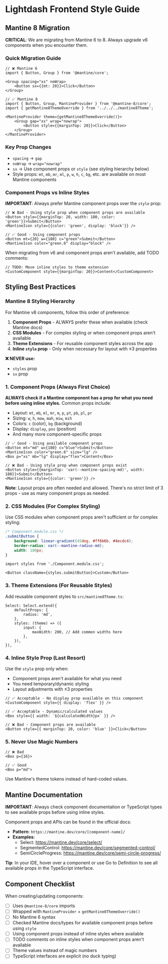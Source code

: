 # Lightdash Frontend Style Guide

## Mantine 8 Migration

**CRITICAL**: We are migrating from Mantine 6 to 8. Always upgrade v6 components when you encounter them.

### Quick Migration Guide

```tsx
// ❌ Mantine 6
import { Button, Group } from '@mantine/core';

<Group spacing="xs" noWrap>
    <Button sx={{mt: 20}}>Click</Button>
</Group>

// ✅ Mantine 8
import { Button, Group, MantineProvider } from '@mantine-8/core';
import { getMantine8ThemeOverride } from '../../../mantine8Theme';

<MantineProvider theme={getMantine8ThemeOverride()}>
    <Group gap="xs" wrap="nowrap">
        <Button style={{marginTop: 20}}>Click</Button>
    </Group>
</MantineProvider>
```

### Key Prop Changes

- `spacing` → `gap`
- `noWrap` → `wrap="nowrap"`
- `sx` → Use component props or `style` (see styling hierarchy below)
- Style props: `mt`, `mb`, `mr`, `ml`, `p`, `w`, `h`, `c`, `bg`, etc. are available on most Mantine components

### Component Props vs Inline Styles

**IMPORTANT**: Always prefer Mantine component props over the `style` prop:

```tsx
// ❌ Bad - Using style prop when component props are available
<Button style={{marginTop: 20, width: 180, color: 'green'}}>Submit</Button>
<MantineIcon style={{color: 'green', display: 'block'}} />

// ✅ Good - Using component props
<Button mt={20} w={180} c="green">Submit</Button>
<MantineIcon color="green.6" display="block" />
```

When migrating from v6 and component props aren't available, add TODO comments:

```tsx
// TODO: Move inline styles to theme extension
<CustomComponent style={{marginTop: 20}}>Content</CustomComponent>
```

## Styling Best Practices

### Mantine 8 Styling Hierarchy

For Mantine v8 components, follow this order of preference:

1. **Component Props** - ALWAYS prefer these when available (check Mantine docs)
2. **CSS Modules** - For complex styling or when component props aren't available
3. **Theme Extensions** - For reusable component styles across the app
4. **Inline `style` prop** - Only when necessary for layout with ≤3 properties

**❌ NEVER use:**
- `styles` prop 
- `sx` prop

### 1. Component Props (Always First Choice)

**ALWAYS check if a Mantine component has a prop for what you need before using inline styles.** Common props include:
- Layout: `mt`, `mb`, `ml`, `mr`, `m`, `p`, `pt`, `pb`, `pl`, `pr`
- Sizing: `w`, `h`, `maw`, `mah`, `miw`, `mih`
- Colors: `c` (color), `bg` (background)
- Display: `display`, `pos` (position)
- And many more component-specific props

```tsx
// ✅ Good - Using available component props
<Button mt="md" w={180} c="blue">Submit</Button>
<MantineIcon color="green.6" size="lg" />
<Box p="xs" mb="lg" display="flex">Content</Box>

// ❌ Bad - Using style prop when component props exist
<Button style={{marginTop: 'var(--mantine-spacing-md)', width: 180}}>Submit</Button>
<MantineIcon style={{color: 'green'}} />
```

**Note**: Layout props are often needed and allowed. There's no strict limit of 3 props - use as many component props as needed.

### 2. CSS Modules (For Complex Styling)

Use CSS modules when component props aren't sufficient or for complex styling:

```css
/* Component.module.css */
.submitButton {
    background: linear-gradient(45deg, #ff6b6b, #4ecdc4);
    border-radius: var(--mantine-radius-md);
    width: 180px;
}
```

```tsx
import styles from './Component.module.css';

<Button className={styles.submitButton}>Custom</Button>
```

### 3. Theme Extensions (For Reusable Styles)

Add reusable component styles to `src/mantine8Theme.ts`:

```tsx
Select: Select.extend({
    defaultProps: {
        radius: 'md',
    },
    styles: (theme) => ({
        input: {
            maxWidth: 200, // Add common widths here
        },
    }),
}),
```

### 4. Inline Style Prop (Last Resort)

Use the `style` prop only when:
- Component props aren't available for what you need
- You need temporary/dynamic styling
- Layout adjustments with ≤3 properties

```tsx
// ✅ Acceptable - No display prop available on this component
<CustomComponent style={{ display: 'flex' }} />

// ✅ Acceptable - Dynamic/calculated values
<Box style={{ width: `${calculatedWidth}px` }} />

// ❌ Bad - Component props are available
<Button style={{ marginTop: 20, color: 'blue' }}>Click</Button>
```

### 5. Never Use Magic Numbers

```tsx
// ❌ Bad
<Box p={16}>

// ✅ Good  
<Box p="md">
```

Use Mantine's theme tokens instead of hard-coded values.

## Mantine Documentation

**IMPORTANT**: Always check component documentation or TypeScript types to see available props before using inline styles.

Component props and APIs can be found in the official docs:
- **Pattern**: `https://mantine.dev/core/[component-name]/`
- **Examples**: 
  - Select: https://mantine.dev/core/select/
  - SegmentedControl: https://mantine.dev/core/segmented-control/
  - SemiCircleProgress: https://mantine.dev/core/semi-circle-progress/

**Tip**: In your IDE, hover over a component or use Go to Definition to see all available props in the TypeScript interface.

## Component Checklist

When creating/updating components:

- [ ] Uses `@mantine-8/core` imports
- [ ] Wrapped with `MantineProvider` + `getMantine8ThemeOverride()`
- [ ] No Mantine 6 syntax
- [ ] Checked Mantine docs/types for available component props before using `style`
- [ ] Using component props instead of inline styles where available
- [ ] TODO comments on inline styles when component props aren't available
- [ ] Theme values instead of magic numbers
- [ ] TypeScript interfaces are explicit (no duck typing)
